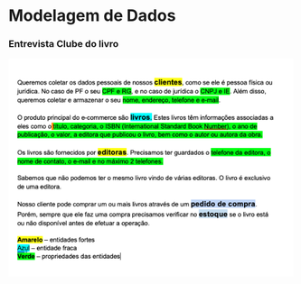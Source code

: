 # Modelagem de Dados

### Entrevista Clube do livro
![alt text](https://github.com/fraanpsilva/modelagem_db/blob/master/img/interview.png)
